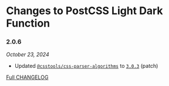 # Changes to PostCSS Light Dark Function

### 2.0.6

_October 23, 2024_

- Updated [`@csstools/css-parser-algorithms`](https://github.com/csstools/postcss-plugins/tree/main/packages/css-parser-algorithms) to [`3.0.3`](https://github.com/csstools/postcss-plugins/tree/main/packages/css-parser-algorithms/CHANGELOG.md#303) (patch)

[Full CHANGELOG](https://github.com/csstools/postcss-plugins/tree/main/plugins/postcss-light-dark-function/CHANGELOG.md)

